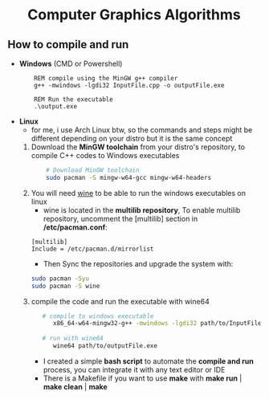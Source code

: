 <h1 align="center">Computer Graphics Algorithms</h1>

## How to compile and run
- **Windows** (CMD or Powershell)
    ```CMD
        REM compile using the MinGW g++ compiler 
        g++ -mwindows -lgdi32 InputFile.cpp -o outputFile.exe

        REM Run the executable
        .\output.exe
    ```
- **Linux**
    - for me, i use Arch Linux btw, so the commands and steps might be different depending on your distro but it is the same concept
    1. Download the **MinGW toolchain** from your distro's repository, to compile C++ codes to Windows executables
        ```bash
            # Download MinGW toolchain
            sudo pacman -S mingw-w64-gcc mingw-w64-headers                                                                                              
        ```
    2. You will need [wine](https://www.winehq.org/) to be able to run the windows executables on linux
        -  wine is located in the **multilib repository**, 
        To enable multilib repository, uncomment the [multilib] section in **/etc/pacman.conf**:
        ```
        [multilib]
        Include = /etc/pacman.d/mirrorlist
        ```
        - Then Sync the repositories and upgrade the system with:
        ```bash
        sudo pacman -Syu
        sudo pacman -S wine
        ```
    3. compile the code and run the executable with wine64
         ```bash
            # compile to windows executable
               x86_64-w64-mingw32-g++ -mwindows -lgdi32 path/to/InputFile.cpp -o path/to/outputFile.exe
            
            # run with wine64  
               wine64 path/to/outputFile.exe
          ```
        - I created a simple **bash script** to automate the **compile and run** process, you can integrate it with any text editor or IDE
        - There is a Makefile if you want to use **make** with **make run** | **make clean** | **make**  
